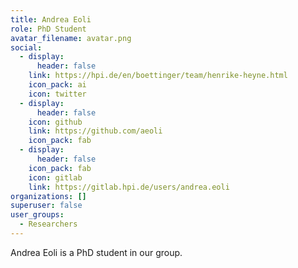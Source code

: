 ```yaml
---
title: Andrea Eoli
role: PhD Student
avatar_filename: avatar.png
social:
  - display:
      header: false
    link: https://hpi.de/en/boettinger/team/henrike-heyne.html
    icon_pack: ai
    icon: twitter
  - display:
      header: false
    icon: github
    link: https://github.com/aeoli
    icon_pack: fab
  - display:
      header: false
    icon_pack: fab
    icon: gitlab
    link: https://gitlab.hpi.de/users/andrea.eoli
organizations: []
superuser: false
user_groups:
  - Researchers
---
```

Andrea Eoli is a PhD student in our group.